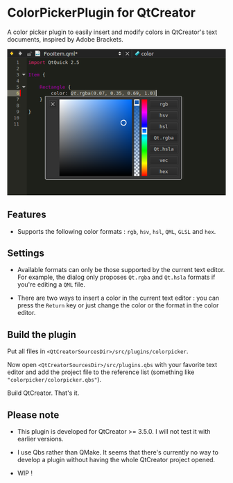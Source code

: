 ColorPickerPlugin for QtCreator
===============================

A color picker plugin to easily insert and modify colors in QtCreator's text documents, inspired by Adobe Brackets.

![Overview](readme_resources/overview.png)

Features
-----------------

- Supports the following color formats : `rgb`, `hsv`, `hsl`, `QML`, `GLSL` and `hex`.

Settings
-----------------

- Available formats can only be those supported by the current text editor. For example, the dialog only proposes `Qt.rgba` and `Qt.hsla` formats if you're editing a `QML` file.

- There are two ways to insert a color in the current text editor : you can press the `Return` key or just change the color or the format in the color editor.

Build the plugin
-----------------
Put all files in `<QtCreatorSourcesDir>/src/plugins/colorpicker`.

Now open `<QtCreatorSourcesDir>/src/plugins.qbs` with your favorite text editor and add the project file to the reference list (something like `"colorpicker/colorpicker.qbs"`).

Build QtCreator. That's it.

Please note
-----------------
- This plugin is developed for QtCreator >= 3.5.0. I will not test it with earlier versions.

- I use Qbs rather than QMake. It seems that there's currently no way to develop a plugin without having the whole QtCreator project opened.

- WIP !
